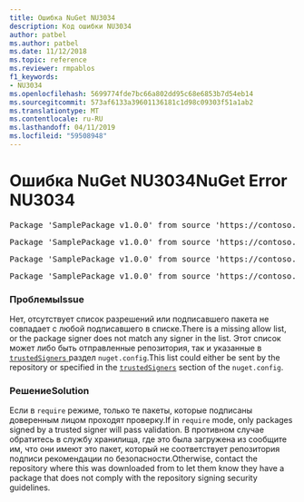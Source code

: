 ```yaml
---
title: Ошибка NuGet NU3034
description: Код ошибки NU3034
author: patbel
ms.author: patbel
ms.date: 11/12/2018
ms.topic: reference
ms.reviewer: rmpablos
f1_keywords:
- NU3034
ms.openlocfilehash: 5699774fde7bc66a802dd95c68e6853b7d54eb14
ms.sourcegitcommit: 573af6133a39601136181c1d98c09303f51a1ab2
ms.translationtype: MT
ms.contentlocale: ru-RU
ms.lasthandoff: 04/11/2019
ms.locfileid: "59508948"
---
```

# <a name="nuget-error-nu3034"></a><span data-ttu-id="8397d-103">Ошибка NuGet NU3034</span><span class="sxs-lookup"><span data-stu-id="8397d-103">NuGet Error NU3034</span></span>

<pre>Package 'SamplePackage v1.0.0' from source 'https://contoso.com/index.json': signatureValidationMode is set to require, so packages are allowed only if signed by trusted signers; however, no trusted signers were specified.</pre>
<pre>Package 'SamplePackage v1.0.0' from source 'https://contoso.com/index.json': The package signature certificate fingerprint does not match any certificate fingerprint in the allow list.</pre>
<pre>Package 'SamplePackage v1.0.0' from source 'https://contoso.com/index.json': This repository indicated that all its packages are repository signed; however, it listed no signing certificates.</pre>
<pre>Package 'SamplePackage v1.0.0' from source 'https://contoso.com/index.json': This package was not repository signed with a certificate listed by this repository.</pre>

### <a name="issue"></a><span data-ttu-id="8397d-104">Проблемы</span><span class="sxs-lookup"><span data-stu-id="8397d-104">Issue</span></span>

<span data-ttu-id="8397d-105">Нет, отсутствует список разрешений или подписавшего пакета не совпадает с любой подписавшего в списке.</span><span class="sxs-lookup"><span data-stu-id="8397d-105">There is a missing allow list, or the package signer does not match any signer in the list.</span></span> <span data-ttu-id="8397d-106">Этот список может либо быть отправленные репозитория, так и указанные в [ `trustedSigners` ](../nuget-config-file.md#trustedsigners-section) раздел `nuget.config`.</span><span class="sxs-lookup"><span data-stu-id="8397d-106">This list could either be sent by the repository or specified in the [`trustedSigners`](../nuget-config-file.md#trustedsigners-section) section of the `nuget.config`.</span></span>

### <a name="solution"></a><span data-ttu-id="8397d-107">Решение</span><span class="sxs-lookup"><span data-stu-id="8397d-107">Solution</span></span>

<span data-ttu-id="8397d-108">Если в `require` режиме, только те пакеты, которые подписаны доверенным лицом проходят проверку.</span><span class="sxs-lookup"><span data-stu-id="8397d-108">If in `require` mode, only packages signed by a trusted signer will pass validation.</span></span> <span data-ttu-id="8397d-109">В противном случае обратитесь в службу хранилища, где это была загружена из сообщите им, что они имеют это пакет, который не соответствует репозитория подписи рекомендации по безопасности.</span><span class="sxs-lookup"><span data-stu-id="8397d-109">Otherwise, contact the repository where this was downloaded from to let them know they have a package that does not comply with the repository signing security guidelines.</span></span>
